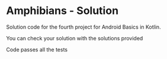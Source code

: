 Amphibians - Solution
==================================

Solution code for the fourth  project for Android Basics in Kotlin.

You can check your solution with the solutions provided

Code passes all the tests
